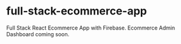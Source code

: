 # full-stack-ecommerce-app
Full Stack React Ecommerce App with Firebase. Ecommerce Admin Dashboard coming soon. 
